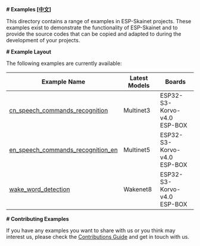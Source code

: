 **# Examples [[中文]](./README_cn.md)**



This directory contains a range of examples in ESP-Skainet projects. These examples exist to demonstrate the functionality of ESP-Skainet and to provide the source codes that can be copied and adapted to during the development of your projects.



**# Example Layout**



The following examples are currently available:

| Example Name                                                 | Latest Models  | Boards                          |
| ------------------------------------------------------------ | -------------- | ------------------------------- |
| [cn_speech_commands_recognition](./cn_speech_commands_recognition) | Multinet3<br/> | ESP32-S3-Korvo-v4.0<br/>ESP-BOX |
| [en_speech_commands_recognition_en](./en_speech_commands_recognition_en) | Multinet5      | ESP32-S3-Korvo-v4.0<br/>ESP-BOX |
| [wake_word_detection](./wake_word_detection)                 | Wakenet8       | ESP32-S3-Korvo-v4.0<br/>ESP-BOX |



**# Contributing Examples**



If you have any examples you want to share with us or you think may interest us, please check the [Contributions Guide](https://esp-idf.readthedocs.io/en/latest/contribute/index.html) and get in touch with us.